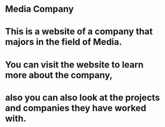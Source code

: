 # Media Company
# This is a website of a company that majors in the field of Media.
# You can visit the website to learn more about the company,
# also you can also look at the projects and companies they have worked with.